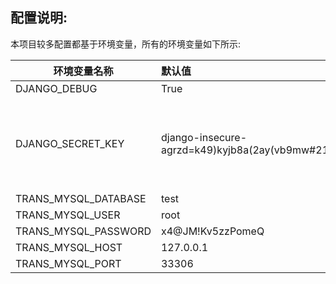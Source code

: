 ## 配置说明:

本项目较多配置都基于环境变量，所有的环境变量如下所示:

| 环境变量名称         | 默认值                                                       | 备注                                                         |
| -------------------- | :----------------------------------------------------------- | ------------------------------------------------------------ |
| DJANGO_DEBUG         | True                                                         |                                                              |
| DJANGO_SECRET_KEY    | django-insecure-agrzd=k49)kyjb8a(2ay(vb9mw#21wtqc!y15g7$x7ctpy00zf | 请务必修改，建议[随机生成](https://www.random.org/passwords/?num=5&len=24&format=html&rnd=new) |
| TRANS_MYSQL_DATABASE | test                                                         |                                                              |
| TRANS_MYSQL_USER     | root                                                         |                                                              |
| TRANS_MYSQL_PASSWORD | x4@JM!Kv5zzPomeQ                                             |                                                              |
| TRANS_MYSQL_HOST     | 127.0.0.1                                                    |                                                              |
| TRANS_MYSQL_PORT     | 33306                                                        |                                                              |